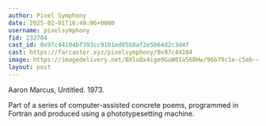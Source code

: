 ```yaml
---
author: Pixel Symphony
date: 2025-02-01T16:49:06+0000
username: pixelsymphony
fid: 232704
cast_id: 0x97c44104bf393cc91b1ed85b8af2e5b64d2c3d4f
cast: https://farcaster.xyz/pixelsymphony/0x97c44104
image: https://imagedelivery.net/BXluQx4ige9GuW0Ia56BHw/96b79c1e-c5eb-481c-14ed-16980d41c700/original
layout: post
---
```


Aaron Marcus, Untitled. 1973.

Part of a series of computer-assisted concrete poems, programmed in Fortran and produced using a phototypesetting machine.

<img src='https://imagedelivery.net/BXluQx4ige9GuW0Ia56BHw/96b79c1e-c5eb-481c-14ed-16980d41c700/original' alt='' referrerpolicy='no-referrer'/>
